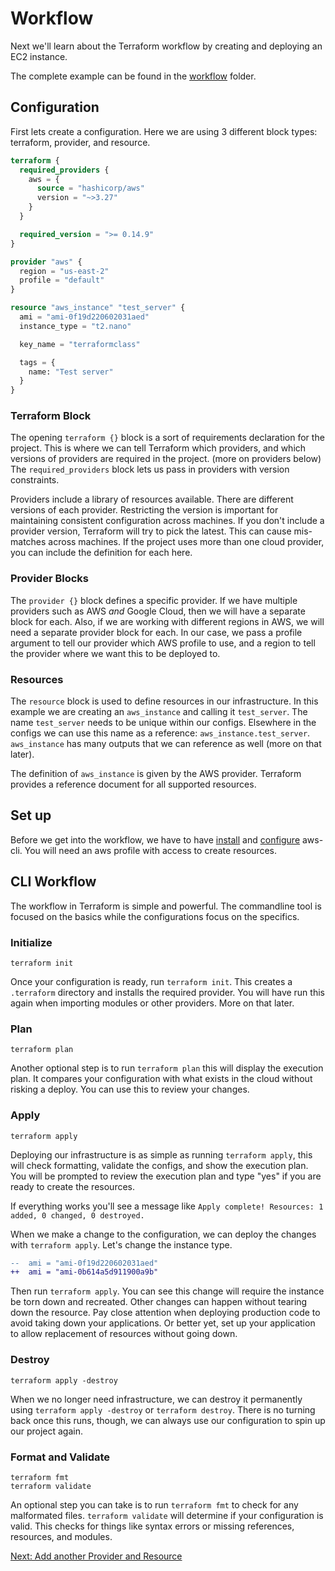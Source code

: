 # Workflow
Next we'll learn about the Terraform workflow by creating and deploying an EC2 instance.

The complete example can be found in the [workflow](../workflow) folder.

## Configuration
First lets create a configuration. Here we are using 3 different block types: terraform, provider, and resource.

```tf
terraform {
  required_providers {
    aws = {
      source = "hashicorp/aws"
      version = "~>3.27"
    }
  }

  required_version = ">= 0.14.9"
}

provider "aws" {
  region = "us-east-2"
  profile = "default"
}

resource "aws_instance" "test_server" {
  ami = "ami-0f19d220602031aed"
  instance_type = "t2.nano"

  key_name = "terraformclass"

  tags = {
    name: "Test server"
  }
}
```

### Terraform Block
The opening `terraform {}` block is a sort of requirements declaration for the project. This is where we can tell Terraform which providers, and which versions of providers are required in the project. (more on providers below) The `required_providers` block lets us pass in providers with version constraints.

Providers include a library of resources available. There are different versions of each provider. Restricting the version is important for maintaining consistent configuration across machines. If you don't include a provider version, Terraform will try to pick the latest. This can cause mis-matches across machines. If the project uses more than one cloud provider, you can include the definition for each here.

### Provider Blocks
The `provider {}` block defines a specific provider. If we have multiple providers such as AWS *and* Google Cloud, then we will have a separate block for each. Also, if we are working with different regions in AWS, we will need a separate provider block for each. In our case, we pass a profile argument to tell our provider which AWS profile to use, and a region to tell the provider where we want this to be deployed to.

### Resources
The `resource` block is used to define resources in our infrastructure. In this example we are creating an `aws_instance` and calling it `test_server`. The name `test_server` needs to be unique within our configs. Elsewhere in the configs we can use this name as a reference: `aws_instance.test_server`. `aws_instance` has many outputs that we can reference as well (more on that later).

The definition of `aws_instance` is given by the AWS provider. Terraform provides a reference document for all supported resources.

## Set up
Before we get into the workflow, we have to have [install](https://docs.aws.amazon.com/cli/latest/userguide/getting-started-install.html) and [configure](https://docs.aws.amazon.com/cli/latest/userguide/getting-started-quickstart.html) aws-cli. You will need an aws profile with access to create resources.

## CLI Workflow
The workflow in Terraform is simple and powerful. The commandline tool is focused on the basics while the configurations focus on the specifics.

### Initialize
```
terraform init
```

Once your configuration is ready, run `terraform init`. This creates a `.terraform` directory and installs the required provider. You will have run this again when importing modules or other providers. More on that later.

### Plan
```
terraform plan
```

Another optional step is to run `terraform plan` this will display the execution plan. It compares your configuration with what exists in the cloud without risking a deploy. You can use this to review your changes.

### Apply
```
terraform apply
```

Deploying our infrastructure is as simple as running `terraform apply`, this will check formatting, validate the configs, and show the execution plan. You will be prompted to review the execution plan and type "yes" if you are ready to create the resources.

If everything works you'll see a message like `Apply complete! Resources: 1 added, 0 changed, 0 destroyed.`

When we make a change to the configuration, we can deploy the changes with `terraform apply`. Let's change the instance type.

```diff
--  ami = "ami-0f19d220602031aed"
++  ami = "ami-0b614a5d911900a9b"
```

Then run `terraform apply`. You can see this change will require the instance be torn down and recreated. Other changes can happen without tearing down the resource. Pay close attention when deploying production code to avoid taking down your applications. Or better yet, set up your application to allow replacement of resources without going down.

### Destroy
```
terraform apply -destroy
```

When we no longer need infrastructure, we can destroy it permanently using `terraform apply -destroy` or `terraform destroy`. There is no turning back once this runs, though, we can always use our configuration to spin up our project again.

### Format and Validate
```
terraform fmt
terraform validate
```

An optional step you can take is to run `terraform fmt` to check for any malformated files. `terraform validate` will determine if your configuration is valid. This checks for things like syntax errors or missing references, resources, and modules.

[Next: Add another Provider and Resource](ADD_PROVIDER_RESOURCE.md)
